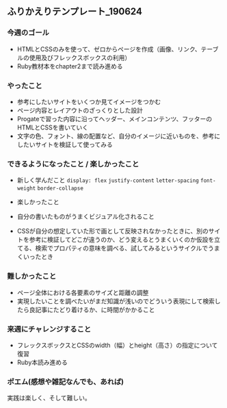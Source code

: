 ## ふりかえりテンプレート_190624
### 今週のゴール
- HTMLとCSSのみを使って、ゼロからページを作成（画像、リンク、テーブルの使用及びフレックスボックスの利用）
- Ruby教材本をchapter2まで読み進める

### やったこと
- 参考にしたいサイトをいくつか見てイメージをつかむ
- ページ内容とレイアウトのざっくりとした設計
- Progateで習った内容に沿ってヘッダー、メインコンテンツ、フッターのHTMLとCSSを書いていく
- 文字の色、フォント、線の配置など、自分のイメージに近いものを、参考にしたいサイトを検証して使ってみる

### できるようになったこと / 楽しかったこと
- 新しく学んだこと
   `display: flex` `justify-content`
   `letter-spacing`
   `font-weight`
   `border-collapse`

-  楽しかったこと  
  - 自分の書いたものがうまくビジュアル化されること
  - CSSが自分の想定していた形で画として反映されなかったときに、別のサイトを参考に検証してどこが違うのか、どう変えるとうまくいくのか仮設を立てる、検索でプロパティの意味を調べる、試してみるというサイクルでうまくいったとき

### 難しかったこと
- ページ全体における各要素のサイズと距離の調整 
- 実現したいことを調べたいがまだ知識が浅いのでどういう表現にして検索したら良記事にたどり着けるか、に時間がかかること

### 来週にチャレンジすること
- フレックスボックスとCSSのwidth（幅）とheight（高さ）の指定について復習
- Ruby本読み進める

### ポエム(感想や雑記なんでも、あれば)
実践は楽しく、そして難しい。